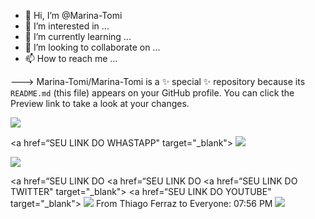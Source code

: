 - 👋 Hi, I’m @Marina-Tomi
- 👀 I’m interested in ...
- 🌱 I’m currently learning ...
- 💞️ I’m looking to collaborate on ...
- 📫 How to reach me ...

--->
Marina-Tomi/Marina-Tomi is a ✨ special ✨ repository because its `README.md` (this file) appears on your GitHub profile.
You can click the Preview link to take a look at your changes.
<div> 
<a href="https://https://orbe.ai/" target="_blank">
<img src="https://orbe.ai/images/og-image.jpg" target="_blank"></a>


<a href=“SEU LINK DO WHASTAPP" target="_blank">
<img src="https://img.shields.io/badge/WhatsApp-11991455014?style=for-the-badge&logo=whatsapp&logoColor=white" target="_blank"></a>


<a href="mailto:SEU E-MAIL" target="_blank">
<img src="https://img.shields.io/badge/Gmail-D14836?style=for-the-badge&logo=gmail&logoColor=white" target="_blank"></a>

<a href=“SEU LINK DO 
<a href=“SEU LINK DO 
<a href=“SEU LINK DO TWITTER" target="_blank">
<a href=“SEU LINK DO YOUTUBE" target="_blank">
<img src="https://img.shields.io/badge/YouTube-FF0000?style=for-the-badge&logo=youtube&logoColor=white" target="_blank"></a>
From Thiago Ferraz to Everyone:  07:56 PM
<a href=“SEU LINK DO LINKEDINtarget="_blank">
<img src="https://img.shields.io/badge/LinkedIn-0077B5?style=for-the-badge&logo=linkedin&logoColor=white" target="_blank"></a>

